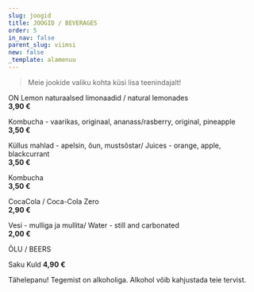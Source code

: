 ```yaml
---
slug: joogid
title: JOOGID / BEVERAGES
order: 5
in_nav: false
parent_slug: viimsi
new: false
_template: alamenuu
---
```


<div class="ellipsis"></div>

> Meie jookide valiku kohta küsi lisa teenindajalt!

ON Lemon naturaalsed limonaadid / natural lemonades\
**3,90 €**

Kombucha - vaarikas, originaal, ananass/rasberry, original, pineapple\
**3,50 €**

Küllus mahlad - apelsin, õun, mustsõstar/ Juices - orange, apple, blackcurrant\
**3,50 €**

Kombucha  \
**3,50 €**

CocaCola / Coca-Cola Zero\
**2,90 €**

Vesi - mulliga ja mullita/ Water - still and carbonated\
**2,00 €**

<span class="special"></span> ÕLU / BEERS

Saku Kuld   **4,90 €**

Tähelepanu! Tegemist on alkoholiga.  Alkohol võib kahjustada teie tervist.</span>
